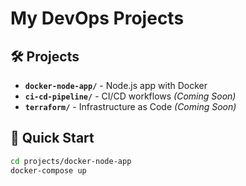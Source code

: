# My DevOps Projects

## 🛠️ Projects
- **`docker-node-app/`** - Node.js app with Docker  
- **`ci-cd-pipeline/`** - CI/CD workflows *(Coming Soon)*  
- **`terraform/`** - Infrastructure as Code *(Coming Soon)*  

## 🚀 Quick Start
```bash
cd projects/docker-node-app
docker-compose up
